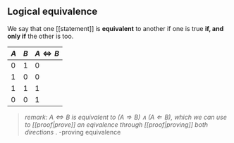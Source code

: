 ## Logical equivalence 
We say that one [[statement]] is **equivalent** to another if one is true **if, and only if** the other is too.

$A$ |$B$  | $A\Leftrightarrow B$  
------------ | ------------  | ------------  
0 | 1 |0
1 | 0 |0 
1 | 1 |1 
0 | 0 |1

> *remark: $A\Leftrightarrow B$ is equivalent to $(A\Rightarrow B)\land (A\Leftarrow B)$, which we can use to [[proof|prove]]
> an eqivalence through [[proof|proving]] both directions* . 
>-proving equivalence


